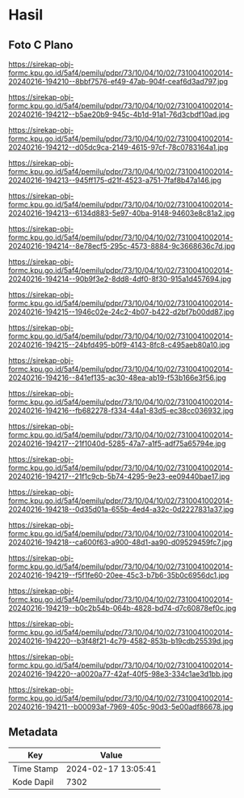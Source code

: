 # Hasil

## Foto C Plano

https://sirekap-obj-formc.kpu.go.id/5af4/pemilu/pdpr/73/10/04/10/02/7310041002014-20240216-194210--8bbf7576-ef49-47ab-904f-ceaf6d3ad797.jpg

https://sirekap-obj-formc.kpu.go.id/5af4/pemilu/pdpr/73/10/04/10/02/7310041002014-20240216-194212--b5ae20b9-945c-4b1d-91a1-76d3cbdf10ad.jpg

https://sirekap-obj-formc.kpu.go.id/5af4/pemilu/pdpr/73/10/04/10/02/7310041002014-20240216-194212--d05dc9ca-2149-4615-97cf-78c0783164a1.jpg

https://sirekap-obj-formc.kpu.go.id/5af4/pemilu/pdpr/73/10/04/10/02/7310041002014-20240216-194213--945ff175-d21f-4523-a751-7faf8b47a146.jpg

https://sirekap-obj-formc.kpu.go.id/5af4/pemilu/pdpr/73/10/04/10/02/7310041002014-20240216-194213--6134d883-5e97-40ba-9148-94603e8c81a2.jpg

https://sirekap-obj-formc.kpu.go.id/5af4/pemilu/pdpr/73/10/04/10/02/7310041002014-20240216-194214--8e78ecf5-295c-4573-8884-9c3668636c7d.jpg

https://sirekap-obj-formc.kpu.go.id/5af4/pemilu/pdpr/73/10/04/10/02/7310041002014-20240216-194214--90b9f3e2-8dd8-4df0-8f30-915a1d457694.jpg

https://sirekap-obj-formc.kpu.go.id/5af4/pemilu/pdpr/73/10/04/10/02/7310041002014-20240216-194215--1946c02e-24c2-4b07-b422-d2bf7b00dd87.jpg

https://sirekap-obj-formc.kpu.go.id/5af4/pemilu/pdpr/73/10/04/10/02/7310041002014-20240216-194215--24bfd495-b0f9-4143-8fc8-c495aeb80a10.jpg

https://sirekap-obj-formc.kpu.go.id/5af4/pemilu/pdpr/73/10/04/10/02/7310041002014-20240216-194216--841ef135-ac30-48ea-ab19-f53b166e3f56.jpg

https://sirekap-obj-formc.kpu.go.id/5af4/pemilu/pdpr/73/10/04/10/02/7310041002014-20240216-194216--fb682278-f334-44a1-83d5-ec38cc036932.jpg

https://sirekap-obj-formc.kpu.go.id/5af4/pemilu/pdpr/73/10/04/10/02/7310041002014-20240216-194217--21f1040d-5285-47a7-a1f5-adf75a65794e.jpg

https://sirekap-obj-formc.kpu.go.id/5af4/pemilu/pdpr/73/10/04/10/02/7310041002014-20240216-194217--21f1c9cb-5b74-4295-9e23-ee09440bae17.jpg

https://sirekap-obj-formc.kpu.go.id/5af4/pemilu/pdpr/73/10/04/10/02/7310041002014-20240216-194218--0d35d01a-655b-4ed4-a32c-0d2227831a37.jpg

https://sirekap-obj-formc.kpu.go.id/5af4/pemilu/pdpr/73/10/04/10/02/7310041002014-20240216-194218--ca600f63-a900-48d1-aa90-d09529459fc7.jpg

https://sirekap-obj-formc.kpu.go.id/5af4/pemilu/pdpr/73/10/04/10/02/7310041002014-20240216-194219--f5f1fe60-20ee-45c3-b7b6-35b0c6956dc1.jpg

https://sirekap-obj-formc.kpu.go.id/5af4/pemilu/pdpr/73/10/04/10/02/7310041002014-20240216-194219--b0c2b54b-064b-4828-bd74-d7c60878ef0c.jpg

https://sirekap-obj-formc.kpu.go.id/5af4/pemilu/pdpr/73/10/04/10/02/7310041002014-20240216-194220--b3f48f21-4c79-4582-853b-b19cdb25539d.jpg

https://sirekap-obj-formc.kpu.go.id/5af4/pemilu/pdpr/73/10/04/10/02/7310041002014-20240216-194220--a0020a77-42af-40f5-98e3-334c1ae3d1bb.jpg

https://sirekap-obj-formc.kpu.go.id/5af4/pemilu/pdpr/73/10/04/10/02/7310041002014-20240216-194211--b00093af-7969-405c-90d3-5e00adf86678.jpg


## Metadata

| Key        | Value               |
| ---------- | ------------------- |
| Time Stamp | 2024-02-17 13:05:41 |
| Kode Dapil | 7302                |




